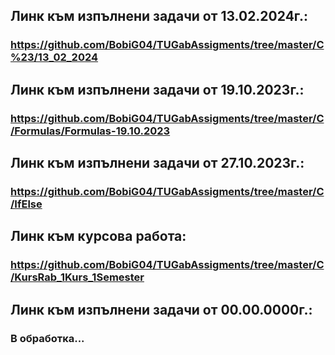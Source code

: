 ## Линк към изпълнени задачи от 13.02.2024г.:
### https://github.com/BobiG04/TUGabAssigments/tree/master/C%23/13_02_2024
 
## Линк към изпълнени задачи от 19.10.2023г.:
### https://github.com/BobiG04/TUGabAssigments/tree/master/C/Formulas/Formulas-19.10.2023

## Линк към изпълнени задачи от 27.10.2023г.:
### https://github.com/BobiG04/TUGabAssigments/tree/master/C/IfElse

## Линк към курсова работа:
### https://github.com/BobiG04/TUGabAssigments/tree/master/C/KursRab_1Kurs_1Semester

## Линк към изпълнени задачи от 00.00.0000г.:
### В обработка...
